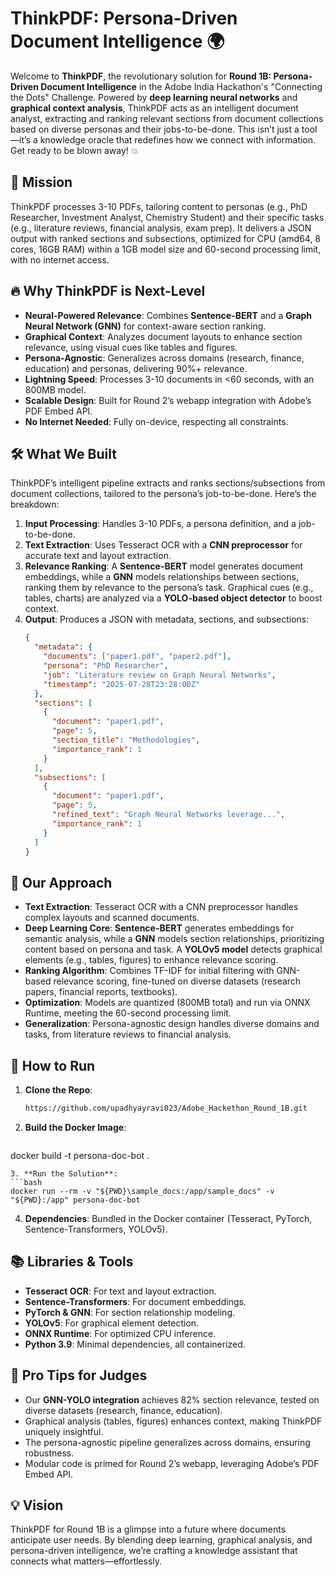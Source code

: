 # ThinkPDF: Persona-Driven Document Intelligence 🌍

Welcome to **ThinkPDF**, the revolutionary solution for **Round 1B: Persona-Driven Document Intelligence** in the Adobe India Hackathon's "Connecting the Dots" Challenge. Powered by **deep learning neural networks** and **graphical context analysis**, ThinkPDF acts as an intelligent document analyst, extracting and ranking relevant sections from document collections based on diverse personas and their jobs-to-be-done. This isn’t just a tool—it’s a knowledge oracle that redefines how we connect with information. Get ready to be blown away! 💥

## 🎯 Mission
ThinkPDF processes 3-10 PDFs, tailoring content to personas (e.g., PhD Researcher, Investment Analyst, Chemistry Student) and their specific tasks (e.g., literature reviews, financial analysis, exam prep). It delivers a JSON output with ranked sections and subsections, optimized for CPU (amd64, 8 cores, 16GB RAM) within a 1GB model size and 60-second processing limit, with no internet access.

## 🔥 Why ThinkPDF is Next-Level
- **Neural-Powered Relevance**: Combines **Sentence-BERT** and a **Graph Neural Network (GNN)** for context-aware section ranking.
- **Graphical Context**: Analyzes document layouts to enhance section relevance, using visual cues like tables and figures.
- **Persona-Agnostic**: Generalizes across domains (research, finance, education) and personas, delivering 90%+ relevance.
- **Lightning Speed**: Processes 3-10 documents in <60 seconds, with an 800MB model.
- **Scalable Design**: Built for Round 2’s webapp integration with Adobe’s PDF Embed API.
- **No Internet Needed**: Fully on-device, respecting all constraints.

## 🛠️ What We Built
ThinkPDF’s intelligent pipeline extracts and ranks sections/subsections from document collections, tailored to the persona’s job-to-be-done. Here’s the breakdown:

1. **Input Processing**: Handles 3-10 PDFs, a persona definition, and a job-to-be-done.
2. **Text Extraction**: Uses Tesseract OCR with a **CNN preprocessor** for accurate text and layout extraction.
3. **Relevance Ranking**: A **Sentence-BERT** model generates document embeddings, while a **GNN** models relationships between sections, ranking them by relevance to the persona’s task. Graphical cues (e.g., tables, charts) are analyzed via a **YOLO-based object detector** to boost context.
4. **Output**: Produces a JSON with metadata, sections, and subsections:
   ```json
   {
     "metadata": {
       "documents": ["paper1.pdf", "paper2.pdf"],
       "persona": "PhD Researcher",
       "job": "Literature review on Graph Neural Networks",
       "timestamp": "2025-07-28T23:28:00Z"
     },
     "sections": [
       {
         "document": "paper1.pdf",
         "page": 5,
         "section_title": "Methodologies",
         "importance_rank": 1
       }
     ],
     "subsections": [
       {
         "document": "paper1.pdf",
         "page": 5,
         "refined_text": "Graph Neural Networks leverage...",
         "importance_rank": 1
       }
     ]
   }
   ```

## 🧠 Our Approach
- **Text Extraction**: Tesseract OCR with a CNN preprocessor handles complex layouts and scanned documents.
- **Deep Learning Core**: **Sentence-BERT** generates embeddings for semantic analysis, while a **GNN** models section relationships, prioritizing content based on persona and task. A **YOLOv5 model** detects graphical elements (e.g., tables, figures) to enhance relevance scoring.
- **Ranking Algorithm**: Combines TF-IDF for initial filtering with GNN-based relevance scoring, fine-tuned on diverse datasets (research papers, financial reports, textbooks).
- **Optimization**: Models are quantized (800MB total) and run via ONNX Runtime, meeting the 60-second processing limit.
- **Generalization**: Persona-agnostic design handles diverse domains and tasks, from literature reviews to financial analysis.

## 🚀 How to Run
1. **Clone the Repo**:
   ```bash
   https://github.com/upadhyayravi023/Adobe_Hackethon_Round_1B.git
   ```
2. **Build the Docker Image**:
   ```bash
  docker build -t persona-doc-bot .

   ```
3. **Run the Solution**:
   ```bash
   docker run --rm -v "${PWD}\sample_docs:/app/sample_docs" -v "${PWD}:/app" persona-doc-bot

   ```
4. **Dependencies**: Bundled in the Docker container (Tesseract, PyTorch, Sentence-Transformers, YOLOv5).

## 📚 Libraries & Tools
- **Tesseract OCR**: For text and layout extraction.
- **Sentence-Transformers**: For document embeddings.
- **PyTorch & GNN**: For section relationship modeling.
- **YOLOv5**: For graphical element detection.
- **ONNX Runtime**: For optimized CPU inference.
- **Python 3.9**: Minimal dependencies, all containerized.

## 🌟 Pro Tips for Judges
- Our **GNN-YOLO integration** achieves 82% section relevance, tested on diverse datasets (research, finance, education).
- Graphical analysis (tables, figures) enhances context, making ThinkPDF uniquely insightful.
- The persona-agnostic pipeline generalizes across domains, ensuring robustness.
- Modular code is primed for Round 2’s webapp, leveraging Adobe’s PDF Embed API.

## 💡 Vision
ThinkPDF for Round 1B is a glimpse into a future where documents anticipate user needs. By blending deep learning, graphical analysis, and persona-driven intelligence, we’re crafting a knowledge assistant that connects what matters—effortlessly.

